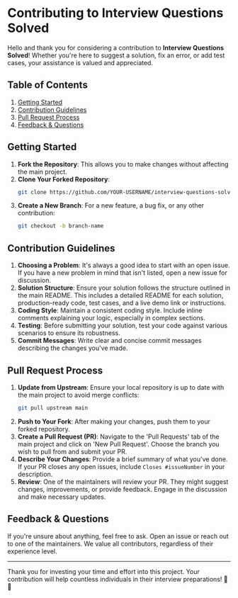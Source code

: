 # Contributing to Interview Questions Solved

Hello and thank you for considering a contribution to **Interview Questions Solved**! Whether you're here to suggest a solution, fix an error, or add test cases, your assistance is valued and appreciated.

## Table of Contents

1. [Getting Started](#getting-started)
2. [Contribution Guidelines](#contribution-guidelines)
3. [Pull Request Process](#pull-request-process)
4. [Feedback & Questions](#feedback--questions)

## Getting Started

1. **Fork the Repository**: This allows you to make changes without affecting the main project.
2. **Clone Your Forked Repository**: 
   ```bash
   git clone https://github.com/YOUR-USERNAME/interview-questions-solved.git
   ```
3. **Create a New Branch**: For a new feature, a bug fix, or any other contribution:
   ```bash
   git checkout -b branch-name
   ```

## Contribution Guidelines

1. **Choosing a Problem**: It's always a good idea to start with an open issue. If you have a new problem in mind that isn't listed, open a new issue for discussion.
2. **Solution Structure**: Ensure your solution follows the structure outlined in the main README. This includes a detailed README for each solution, production-ready code, test cases, and a live demo link or instructions.
3. **Coding Style**: Maintain a consistent coding style. Include inline comments explaining your logic, especially in complex sections.
4. **Testing**: Before submitting your solution, test your code against various scenarios to ensure its robustness.
5. **Commit Messages**: Write clear and concise commit messages describing the changes you've made.

## Pull Request Process

1. **Update from Upstream**: Ensure your local repository is up to date with the main project to avoid merge conflicts:
   ```bash
   git pull upstream main
   ```
2. **Push to Your Fork**: After making your changes, push them to your forked repository.
3. **Create a Pull Request (PR)**: Navigate to the 'Pull Requests' tab of the main project and click on 'New Pull Request'. Choose the branch you wish to pull from and submit your PR.
4. **Describe Your Changes**: Provide a brief summary of what you've done. If your PR closes any open issues, include `Closes #issueNumber` in your description.
5. **Review**: One of the maintainers will review your PR. They might suggest changes, improvements, or provide feedback. Engage in the discussion and make necessary updates.

## Feedback & Questions

If you're unsure about anything, feel free to ask. Open an issue or reach out to one of the maintainers. We value all contributors, regardless of their experience level.

---

Thank you for investing your time and effort into this project. Your contribution will help countless individuals in their interview preparations! 💼🚀
